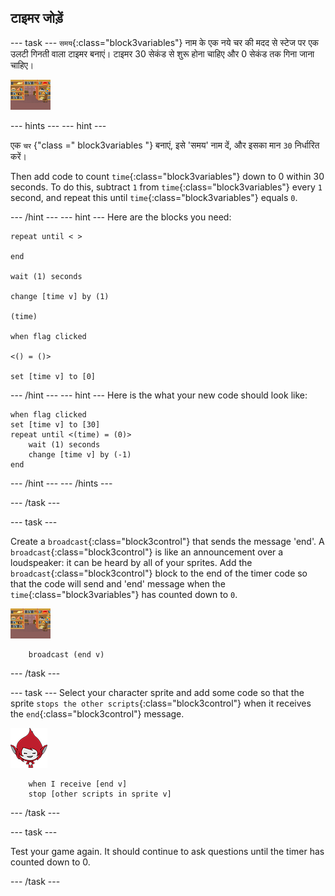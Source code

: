 ## टाइमर जोड़ें

\--- task \--- `समय`{:class="block3variables"} नाम के एक नये चर की मदद से स्टेज पर एक उलटी गिनती वाला टाइमर बनाएं। टाइमर 30 सेकंड से शुरू होना चाहिए और 0 सेकंड तक गिना जाना चाहिए।

![Stage sprite](images/stage-sprite.png)

\--- hints \--- \--- hint \---

एक ` चर ` {"class =" block3variables "} बनाएं, इसे 'समय' नाम दें, और इसका मान ` 30 ` निर्धारित करें।

Then add code to count `time`{:class="block3variables"} down to 0 within 30 seconds. To do this, subtract `1` from `time`{:class="block3variables"} every `1` second, and repeat this until `time`{:class="block3variables"} equals `0`.

\--- /hint \--- \--- hint \--- Here are the blocks you need:

```blocks3
repeat until < >

end

wait (1) seconds

change [time v] by (1)

(time)

when flag clicked

<() = ()>

set [time v] to [0]
```

\--- /hint \--- \--- hint \--- Here is the what your new code should look like:

```blocks3
when flag clicked
set [time v] to [30]
repeat until <(time) = (0)>
    wait (1) seconds
    change [time v] by (-1)
end
```

\--- /hint \--- \--- /hints \---

\--- /task \---

\--- task \---

Create a `broadcast`{:class="block3control"} that sends the message 'end'. A `broadcast`{:class="block3control"} is like an announcement over a loudspeaker: it can be heard by all of your sprites. Add the `broadcast`{:class="block3control"} block to the end of the timer code so that the code will send and 'end' message when the `time`{:class="block3variables"} has counted down to `0`.

![Stage sprite](images/stage-sprite.png)

```blocks3
    broadcast (end v)
```

\--- /task \---

\--- task \--- Select your character sprite and add some code so that the sprite `stops the other scripts`{:class="block3control"} when it receives the `end`{:class="block3control"} message.

![Giga sprite](images/giga-sprite.png)

```blocks3
    when I receive [end v]
    stop [other scripts in sprite v]
```

\--- /task \---

\--- task \---

Test your game again. It should continue to ask questions until the timer has counted down to 0.

\--- /task \---
